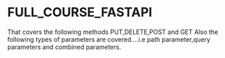 # FULL_COURSE_FASTAPI
That covers the following methods PUT,DELETE,POST and GET
Also the following types of parameters are covered....i.e path parameter,query parameters and combined parameters.
